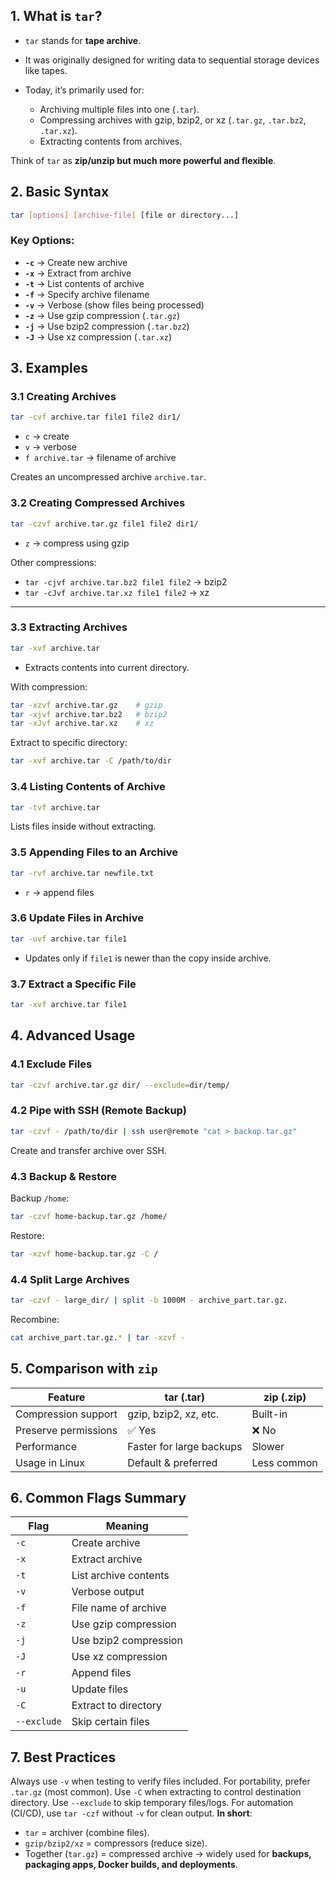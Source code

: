## 1. **What is `tar`?**

* `tar` stands for **tape archive**.
* It was originally designed for writing data to sequential storage devices like tapes.
* Today, it’s primarily used for:

  * Archiving multiple files into one (`.tar`).
  * Compressing archives with gzip, bzip2, or xz (`.tar.gz`, `.tar.bz2`, `.tar.xz`).
  * Extracting contents from archives.

Think of `tar` as **zip/unzip but much more powerful and flexible**.


## 2. **Basic Syntax**

```bash
tar [options] [archive-file] [file or directory...]
```

### Key Options:

* **`-c`** → Create new archive
* **`-x`** → Extract from archive
* **`-t`** → List contents of archive
* **`-f`** → Specify archive filename
* **`-v`** → Verbose (show files being processed)
* **`-z`** → Use gzip compression (`.tar.gz`)
* **`-j`** → Use bzip2 compression (`.tar.bz2`)
* **`-J`** → Use xz compression (`.tar.xz`)


## 3. **Examples**

### 3.1 Creating Archives

```bash
tar -cvf archive.tar file1 file2 dir1/
```

* `c` → create
* `v` → verbose
* `f archive.tar` → filename of archive

Creates an uncompressed archive `archive.tar`.


### 3.2 Creating Compressed Archives

```bash
tar -czvf archive.tar.gz file1 file2 dir1/
```

* `z` → compress using gzip

Other compressions:

* `tar -cjvf archive.tar.bz2 file1 file2` → bzip2
* `tar -cJvf archive.tar.xz file1 file2` → xz

---

### 3.3 Extracting Archives

```bash
tar -xvf archive.tar
```

* Extracts contents into current directory.

With compression:

```bash
tar -xzvf archive.tar.gz    # gzip
tar -xjvf archive.tar.bz2   # bzip2
tar -xJvf archive.tar.xz    # xz
```

Extract to specific directory:

```bash
tar -xvf archive.tar -C /path/to/dir
```


### 3.4 Listing Contents of Archive

```bash
tar -tvf archive.tar
```

Lists files inside without extracting.


### 3.5 Appending Files to an Archive

```bash
tar -rvf archive.tar newfile.txt
```

* `r` → append files


### 3.6 Update Files in Archive

```bash
tar -uvf archive.tar file1
```

* Updates only if `file1` is newer than the copy inside archive.


### 3.7 Extract a Specific File

```bash
tar -xvf archive.tar file1
```


## 4. **Advanced Usage**

### 4.1 Exclude Files

```bash
tar -czvf archive.tar.gz dir/ --exclude=dir/temp/
```

### 4.2 Pipe with SSH (Remote Backup)

```bash
tar -czvf - /path/to/dir | ssh user@remote "cat > backup.tar.gz"
```

Create and transfer archive over SSH.

### 4.3 Backup & Restore

Backup `/home`:

```bash
tar -czvf home-backup.tar.gz /home/
```

Restore:

```bash
tar -xzvf home-backup.tar.gz -C /
```

### 4.4 Split Large Archives

```bash
tar -czvf - large_dir/ | split -b 1000M - archive_part.tar.gz.
```

Recombine:

```bash
cat archive_part.tar.gz.* | tar -xzvf -
```

## 5. **Comparison with `zip`**

| Feature              | tar (.tar)               | zip (.zip)  |
| -------------------- | ------------------------ | ----------- |
| Compression support  | gzip, bzip2, xz, etc.    | Built-in    |
| Preserve permissions | ✅ Yes                    | ❌ No        |
| Performance          | Faster for large backups | Slower      |
| Usage in Linux       | Default & preferred      | Less common |


## 6. **Common Flags Summary**

| Flag        | Meaning               |
| ----------- | --------------------- |
| `-c`        | Create archive        |
| `-x`        | Extract archive       |
| `-t`        | List archive contents |
| `-v`        | Verbose output        |
| `-f`        | File name of archive  |
| `-z`        | Use gzip compression  |
| `-j`        | Use bzip2 compression |
| `-J`        | Use xz compression    |
| `-r`        | Append files          |
| `-u`        | Update files          |
| `-C`        | Extract to directory  |
| `--exclude` | Skip certain files    |


## 7. **Best Practices**

Always use `-v` when testing to verify files included.
For portability, prefer `.tar.gz` (most common).
Use `-C` when extracting to control destination directory.
Use `--exclude` to skip temporary files/logs.
For automation (CI/CD), use `tar -czf` without `-v` for clean output.
**In short**:

* `tar` = archiver (combine files).
* `gzip/bzip2/xz` = compressors (reduce size).
* Together (`tar.gz`) = compressed archive → widely used for **backups, packaging apps, Docker builds, and deployments**.
